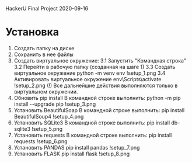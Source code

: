 HackerU Final Project
2020-09-16

# Установка
1. Создать папку на диске
2. Сохранить в нее файлы
3. Создать виртуальное окружение:
3.1 Запустить "Командная строка"
3.2 Перейти в рабочую папку (созданная на шаге 1)
3.3 Создать виртуальное окружение
python -m venv env
!setup_1.png
3.4 Активировать виртуальное окружение
env\Scripts\activate
!setup_2.png
(!) Все дальнейшие действия выполняются только в виртуальном окружении.
4. Обновить pip install
В командной строке выполнить:
python -m pip install --upgrade pip
!setup_3.png
5. Установить BeautifulSoap
В командной строке выполнить:
pip install BeautifulSoup4
!setup_4.png
6. Установить SQLite3
В командной строке выполнить:
pip install db-sqlite3
!setup_5.png
7. Установить requests
В командной строке выполнить:
pip install requests
!setup_6.png
8. Установить PANDAS
pip install pandas
!setup_7.png
9. Установить FLASK
pip install flask
!setup_8.png






